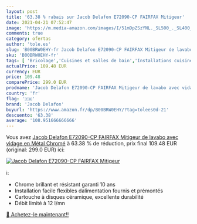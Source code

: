```yaml
---
layout: post
title: '63.38 % rabais sur Jacob Delafon E72090-CP FAIRFAX Mitigeur'
date: 2021-04-21 07:52:47
image: 'https://m.media-amazon.com/images/I/51mDpZSzYNL._SL500_._SL400_.jpg'
comments: true
category: ofertas
author: 'tole.es'
slug: 'B00BRW0EHY-fr Jacob Delafon E72090-CP FAIRFAX Mitigeur de lavabo avec...'
sku: 'B00BRW0EHY-fr'
tags: [ 'Bricolage','Cuisines et salles de bain','Installations cuisine','Robinetterie de cuisine','jacob delafon', ]
actualPrice: 109.48 EUR
currency: EUR
price: 109.48
comparePrice: 299.0 EUR
prodname: 'Jacob Delafon E72090-CP FAIRFAX Mitigeur de lavabo avec vidage en Métal  Chromé'
country: 'fr'
flag: '🇫🇷'
brand: 'Jacob Delafon'
buyurl: 'https://www.amazon.fr/dp/B00BRW0EHY/?tag=tolees0d-21'
descuento: '63.38'
average: '108.951666666666'
---
```


Vous avez [Jacob Delafon E72090-CP FAIRFAX Mitigeur de lavabo avec vidage en Métal  Chromé](https://www.amazon.fr/dp/B00BRW0EHY/?tag=tolees0d-21)  à  63.38 % de réduction, prix final  109.48 EUR (original: 299.0 EUR) ici:

[![Jacob Delafon E72090-CP FAIRFAX Mitigeur](https://m.media-amazon.com/images/I/51mDpZSzYNL._SL500_._SL400_.jpg)](https://www.amazon.fr/dp/B00BRW0EHY/?tag=tolees0d-21)

ℹ️:

- Chrome brillant et résistant garanti 10 ans
- Installation facile flexibles dalimentation fournis et prémontés
- Cartouche à disques céramique, excellente durabilité
- Débit limité à 12 l/mn

[🛒 Achetez-le maintenant!!](https://www.amazon.fr/dp/B00BRW0EHY/?tag=tolees0d-21)
